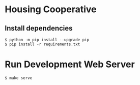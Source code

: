 # Housing Cooperative

## Install dependencies

```shell
$ python -m pip install --upgrade pip
$ pip install -r requirements.txt
```

# Run Development Web Server
```shell
$ make serve
```
